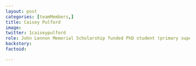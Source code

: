 ```yaml
---
layout: post
categories: [teamMembers,]
title: Caisey Pulford
image: 
twitter: 1caiseypulford
role: John Lennon Memorial Scholarship funded PhD student (primary supervisor Jay Hinton)
backstory: 
factoid: 

---
```

